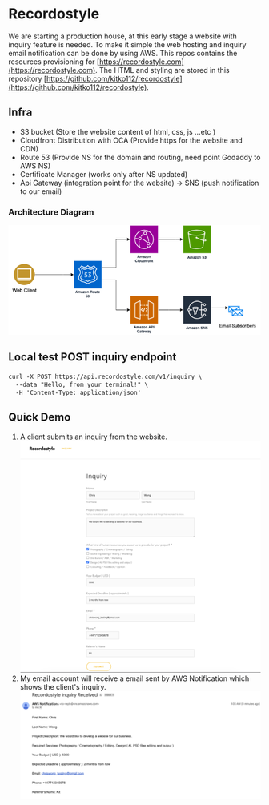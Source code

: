 # Recordostyle
We are starting a production house, at this early stage a website with inquiry feature is needed. To make it simple the web hosting and inquiry email notification can be done by using AWS. This repos contains the resources provisioning for [https://recordostyle.com](https://recordostyle.com). The HTML and styling are stored in this repository [https://github.com/kitko112/recordostyle](https://github.com/kitko112/recordostyle).

## Infra

- S3 bucket (Store the website content of html, css, js ...etc )
- Cloudfront Distribution with OCA (Provide https for the website and CDN)
- Route 53 (Provide NS for the domain and routing, need point Godaddy to AWS NS)
- Certificate Manager (works only after NS updated)
- Api Gateway (integration point for the website) -> SNS (push notification to our email)

### Architecture Diagram
![Architecture Diagram](recordostyle-infra.png)

## Local test POST inquiry endpoint
```
curl -X POST https://api.recordostyle.com/v1/inquiry \
  --data "Hello, from your terminal!" \
  -H 'Content-Type: application/json'
```

## Quick Demo
1. A client submits an inquiry from the website.
![Inquiry from website](inquiry.png)
2. My email account will receive a email sent by AWS Notification which shows the client's inquiry.
![Email Notification sent to my email](email_notification.png)